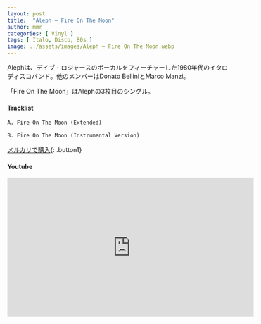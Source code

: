 ```yaml
---
layout: post
title:  "Aleph – Fire On The Moon"
author: mmr
categories: [ Vinyl ]
tags: [ Italo, Disco, 80s ]
image: ../assets/images/Aleph – Fire On The Moon.webp
---
```


Alephは、デイブ・ロジャースのボーカルをフィーチャーした1980年代のイタロディスコバンド。他のメンバーはDonato BelliniとMarco Manzi。

「Fire On The Moon」はAlephの3枚目のシングル。

#### Tracklist
```md
A. Fire On The Moon (Extended)

B. Fire On The Moon (Instrumental Version)
```

[メルカリで購入](https://jp.mercari.com/item/m35638806508?afid=6142608987){: .button1}

#### Youtube 
<iframe width="560" height="315" src="https://www.youtube.com/embed/N_VhW7Q2CP4?si=4s3T1RFLAU3daSOX" title="YouTube video player" frameborder="0" allow="accelerometer; autoplay; clipboard-write; encrypted-media; gyroscope; picture-in-picture; web-share" referrerpolicy="strict-origin-when-cross-origin" allowfullscreen></iframe>